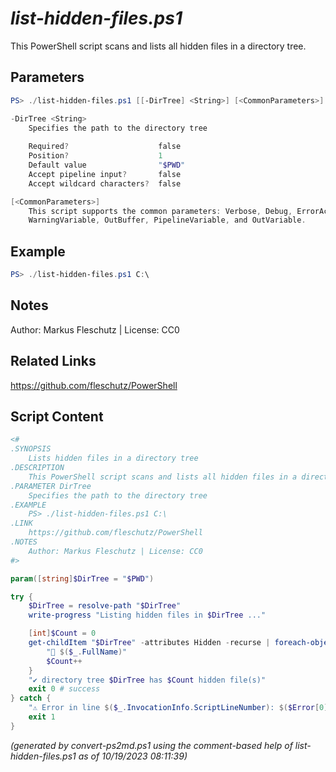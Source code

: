 *list-hidden-files.ps1*
================

This PowerShell script scans and lists all hidden files in a directory tree.

Parameters
----------
```powershell
PS> ./list-hidden-files.ps1 [[-DirTree] <String>] [<CommonParameters>]

-DirTree <String>
    Specifies the path to the directory tree
    
    Required?                    false
    Position?                    1
    Default value                "$PWD"
    Accept pipeline input?       false
    Accept wildcard characters?  false

[<CommonParameters>]
    This script supports the common parameters: Verbose, Debug, ErrorAction, ErrorVariable, WarningAction, 
    WarningVariable, OutBuffer, PipelineVariable, and OutVariable.
```

Example
-------
```powershell
PS> ./list-hidden-files.ps1 C:\

```

Notes
-----
Author: Markus Fleschutz | License: CC0

Related Links
-------------
https://github.com/fleschutz/PowerShell

Script Content
--------------
```powershell
<#
.SYNOPSIS
	Lists hidden files in a directory tree
.DESCRIPTION
	This PowerShell script scans and lists all hidden files in a directory tree.
.PARAMETER DirTree
	Specifies the path to the directory tree
.EXAMPLE
	PS> ./list-hidden-files.ps1 C:\
.LINK
	https://github.com/fleschutz/PowerShell
.NOTES
	Author: Markus Fleschutz | License: CC0
#>

param([string]$DirTree = "$PWD")

try {
	$DirTree = resolve-path "$DirTree"
	write-progress "Listing hidden files in $DirTree ..."

	[int]$Count = 0
	get-childItem "$DirTree" -attributes Hidden -recurse | foreach-object {
		"📄 $($_.FullName)"
		$Count++
	}
	"✔️ directory tree $DirTree has $Count hidden file(s)" 
	exit 0 # success
} catch {
	"⚠️ Error in line $($_.InvocationInfo.ScriptLineNumber): $($Error[0])"
	exit 1
}
```

*(generated by convert-ps2md.ps1 using the comment-based help of list-hidden-files.ps1 as of 10/19/2023 08:11:39)*
